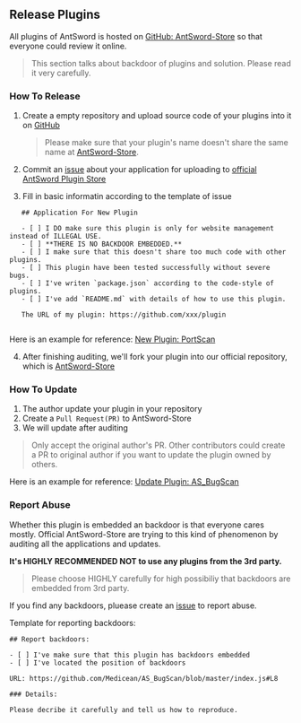 Release Plugins
---

All plugins of AntSword is hosted on [GitHub: AntSword-Store](https://github.com/AntSword-Store/) so that everyone could review it online.

> This section talks about backdoor of plugins and solution. Please read it very carefully.

### How To Release


1. Create a empty repository and upload source code of your plugins into it on [GitHub](https://github.com)

    > Please make sure that your plugin's name doesn't share the same name at [AntSword-Store](https://github.com/AntSword-Store/).

2. Commit an [issue](https://github.com/AntSword-Store/AntSword-Store.github.io/issues) about your application for uploading to [official AntSword Plugin Store](https://github.com/AntSword-Store/AntSword-Store.github.io)

3. Fill in basic informatin according to the template of issue

 ``` 
	## Application For New Plugin
	
	- [ ] I DO make sure this plugin is only for website management instead of ILLEGAL USE.
	- [ ] **THERE IS NO BACKDOOR EMBEDDED.**
	- [ ] I make sure that this doesn't share too much code with other plugins.
	- [ ] This plugin have been tested successfully without severe bugs.
	- [ ] I've writen `package.json` according to the code-style of plugins.
	- [ ] I've add `README.md` with details of how to use this plugin.
	
    The URL of my plugin: https://github.com/xxx/plugin
	
 ```
 
 Here is an example for reference: [New Plugin: PortScan](https://github.com/AntSword-Store/AntSword-Store.github.io/issues/1)
 
4. After finishing auditing, we'll fork your plugin into our official repository, which is [AntSword-Store](https://github.com/AntSword-Store)

### How To Update

1. The author update your plugin in your repository
2. Create a `Pull Request(PR)` to AntSword-Store
3. We will update after auditing

> Only accept the original author's PR. Other contributors could create a PR to original author if you want to update the plugin owned by others.

Here is an example for reference: [Update Plugin: AS_BugScan](https://github.com/AntSword-Store/AS_BugScan/pull/2)


### Report Abuse

Whether this plugin is embedded an backdoor is that everyone cares mostly.
Official AntSword-Store are trying to this kind of phenomenon by auditing all the applications and updates.


**It's HIGHLY RECOMMENDED NOT to use any plugins from the 3rd party.**

> Please choose HIGHLY carefully for high possibiliy that backdoors are embedded from 3rd party.

If you find any backdoors, pluease create an [issue](https://github.com/AntSword-Store/AntSword-Store.github.io/issues) to report abuse.

Template for reporting backdoors:

```
## Report backdoors:

- [ ] I've make sure that this plugin has backdoors embedded
- [ ] I've located the position of backdoors

URL: https://github.com/Medicean/AS_BugScan/blob/master/index.js#L8

### Details:

Please decribe it carefully and tell us how to reproduce.

```
